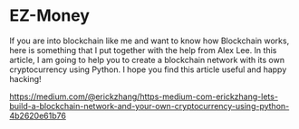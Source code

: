 # EZ-Money
If you are into blockchain like me and want to know how Blockchain works, here is something that I put together with the help from Alex Lee. In this article, I am going to help you to create a blockchain network with its own cryptocurrency using Python. I hope you find this article useful and happy hacking!

https://medium.com/@erickzhang/https-medium-com-erickzhang-lets-build-a-blockchain-network-and-your-own-cryptocurrency-using-python-4b2620e61b76
